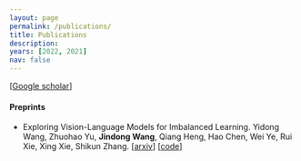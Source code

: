 ```yaml
---
layout: page
permalink: /publications/
title: Publications
description: 
years: [2022, 2021]
nav: false
---
```


[[Google scholar](https://scholar.google.com/citations?hl=en&user=A-qS5eYAAAAJ)]

#### Preprints

- Exploring Vision-Language Models for Imbalanced Learning. Yidong Wang, Zhuohao Yu, **Jindong Wang**, Qiang Heng, Hao Chen, Wei Ye, Rui Xie, Xing Xie, Shikun Zhang. [[arxiv](https://arxiv.org/abs/2304.01457)] [[code](https://github.com/Imbalance-VLM/Imbalance-VLM)]


